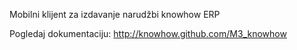 Mobilni klijent za izdavanje narudžbi knowhow ERP

Pogledaj dokumentaciju:
http://knowhow.github.com/M3_knowhow
